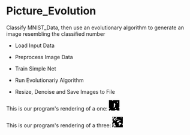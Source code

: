 # Picture_Evolution
Classify MNIST_Data, then use an evolutionary algorithm to generate an image resembling the classified number


- Load Input Data

- Preprocess Image Data
  
- Train Simple Net

- Run Evolutionariy Algorithm

- Resize, Denoise and Save Images to File


This is our program's rendering of a one: 
![Alt text](/images/picturing_a_1_res0.png?raw=true "Our programs rending of a one")



This is our program's rendering of a three: 
![Alt text](/images/picturing_a_3_res0.png?raw=true "Our programs rending of a three")
